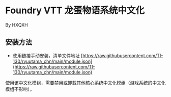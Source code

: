 # Foundry VTT 龙蛋物语系统中文化
By HXQXH

## 安装方法
- 使用链接手动安装，清单文件地址 [https://raw.githubusercontent.com/TI-130/ryuutama_chn/main/module.json](https://raw.githubusercontent.com/TI-130/ryuutama_chn/main/module.json)

使用该中文化模组，需要禁用或卸载其他核心系统中文化模组（游戏系统的中文化模组不影响）。
